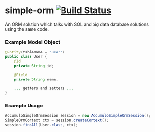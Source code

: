 # simple-orm [![Build Status](https://travis-ci.org/v5analytics/simple-orm.svg?branch=master)](https://travis-ci.org/v5analytics/simple-orm)

An ORM solution which talks with SQL and big data database solutions using the same code.

### Example Model Object

```java
@Entity(tableName = "user")
public class User {
    @Id
    private String id;

    @Field
    private String name;
    
    ... getters and setters ...
}
```

### Example Usage

```java
AccumuloSimpleOrmSession session = new AccumuloSimpleOrmSession();
SimpleOrmContext ctx = session.createContext();
session.findAll(User.class, ctx);
```
